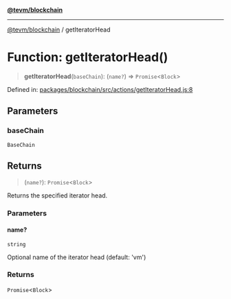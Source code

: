 [**@tevm/blockchain**](../README.md)

***

[@tevm/blockchain](../globals.md) / getIteratorHead

# Function: getIteratorHead()

> **getIteratorHead**(`baseChain`): (`name?`) => `Promise`\<`Block`\>

Defined in: [packages/blockchain/src/actions/getIteratorHead.js:8](https://github.com/evmts/tevm-monorepo/blob/main/packages/blockchain/src/actions/getIteratorHead.js#L8)

## Parameters

### baseChain

`BaseChain`

## Returns

> (`name?`): `Promise`\<`Block`\>

Returns the specified iterator head.

### Parameters

#### name?

`string`

Optional name of the iterator head (default: 'vm')

### Returns

`Promise`\<`Block`\>

